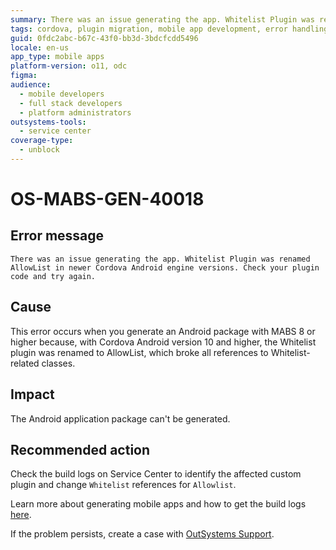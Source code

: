 ```yaml
---
summary: There was an issue generating the app. Whitelist Plugin was renamed AllowList in newer Cordova Android engine versions. Check your plugin code and try again.
tags: cordova, plugin migration, mobile app development, error handling, outsystems service center
guid: 0fdc2abc-b67c-43f0-bb3d-3bdcfcdd5496
locale: en-us
app_type: mobile apps
platform-version: o11, odc
figma:
audience:
  - mobile developers
  - full stack developers
  - platform administrators
outsystems-tools:
  - service center
coverage-type:
  - unblock
---
```


# OS-MABS-GEN-40018

## Error message

`There was an issue generating the app. Whitelist Plugin was renamed AllowList in newer Cordova Android engine versions. Check your plugin code and try again.`

## Cause

This error occurs when you generate an Android package with MABS 8 or higher because, with Cordova Android version 10 and higher, the Whitelist plugin was renamed to AllowList, which broke all references to Whitelist-related classes.

## Impact

The Android application package can't be generated.

## Recommended action

Check the build logs on Service Center to identify the affected custom plugin and change `Whitelist` references for `Allowlist`.

Learn more about generating mobile apps and how to get the build logs [here](https://success.outsystems.com/Documentation/11/Delivering_Mobile_Apps/Generate_and_Distribute_Your_Mobile_App#download-mobile-app-build-logs).

If the problem persists, create a case with [OutSystems Support](https://www.outsystems.com/support/portal/open-support-case?ErrorCode=OS-MABS-GEN-40018).
